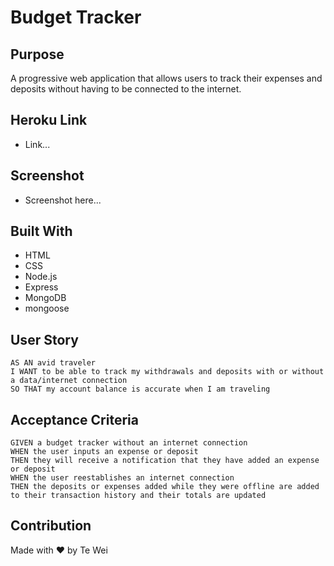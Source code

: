 # Budget Tracker

## Purpose
A progressive web application that allows users to track their expenses and deposits without having to be connected to the internet.

## Heroku Link
* Link...

## Screenshot
* Screenshot here...

## Built With
* HTML
* CSS
* Node.js
* Express
* MongoDB
* mongoose

## User Story

```
AS AN avid traveler
I WANT to be able to track my withdrawals and deposits with or without a data/internet connection
SO THAT my account balance is accurate when I am traveling
```

## Acceptance Criteria

```
GIVEN a budget tracker without an internet connection
WHEN the user inputs an expense or deposit
THEN they will receive a notification that they have added an expense or deposit
WHEN the user reestablishes an internet connection
THEN the deposits or expenses added while they were offline are added to their transaction history and their totals are updated
```

## Contribution
Made with ❤️ by Te Wei
